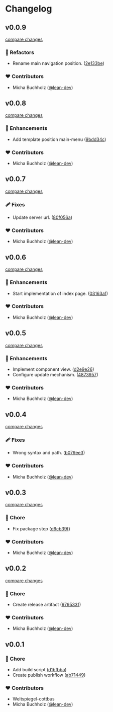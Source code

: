 # Changelog


## v0.0.9

[compare changes](https://github.com/weltspiegel-cottbus/joomla-integration/compare/v0.0.8...v0.0.9)

### 💅 Refactors

- Rename main navigation position. ([2e133be](https://github.com/weltspiegel-cottbus/joomla-integration/commit/2e133be))

### ❤️ Contributors

- Micha Buchholz ([@lean-dev](http://github.com/lean-dev))

## v0.0.8

[compare changes](https://github.com/weltspiegel-cottbus/joomla-integration/compare/v0.0.7...v0.0.8)

### 🚀 Enhancements

- Add template position main-menu ([9bdd34c](https://github.com/weltspiegel-cottbus/joomla-integration/commit/9bdd34c))

### ❤️ Contributors

- Micha Buchholz ([@lean-dev](http://github.com/lean-dev))

## v0.0.7

[compare changes](https://github.com/weltspiegel-cottbus/joomla-integration/compare/v0.0.6...v0.0.7)

### 🩹 Fixes

- Update server url. ([80f056a](https://github.com/weltspiegel-cottbus/joomla-integration/commit/80f056a))

### ❤️ Contributors

- Micha Buchholz ([@lean-dev](http://github.com/lean-dev))

## v0.0.6

[compare changes](https://github.com/weltspiegel-cottbus/joomla-integration/compare/v0.0.5...v0.0.6)

### 🚀 Enhancements

- Start implementation of index page. ([03163a1](https://github.com/weltspiegel-cottbus/joomla-integration/commit/03163a1))

### ❤️ Contributors

- Micha Buchholz ([@lean-dev](http://github.com/lean-dev))

## v0.0.5

[compare changes](https://github.com/weltspiegel-cottbus/joomla-integration/compare/v0.0.4...v0.0.5)

### 🚀 Enhancements

- Implement component view. ([d2e9e26](https://github.com/weltspiegel-cottbus/joomla-integration/commit/d2e9e26))
- Configure update mechanism. ([4873957](https://github.com/weltspiegel-cottbus/joomla-integration/commit/4873957))

### ❤️ Contributors

- Micha Buchholz ([@lean-dev](http://github.com/lean-dev))

## v0.0.4

[compare changes](https://github.com/weltspiegel-cottbus/joomla-integration/compare/v0.0.3...v0.0.4)

### 🩹 Fixes

- Wrong syntax and path. ([b079ee3](https://github.com/weltspiegel-cottbus/joomla-integration/commit/b079ee3))

### ❤️ Contributors

- Micha Buchholz ([@lean-dev](http://github.com/lean-dev))

## v0.0.3

[compare changes](https://github.com/weltspiegel-cottbus/joomla-integration/compare/v0.0.2...v0.0.3)

### 🏡 Chore

- Fix package step ([d6cb39f](https://github.com/weltspiegel-cottbus/joomla-integration/commit/d6cb39f))

### ❤️ Contributors

- Micha Buchholz ([@lean-dev](http://github.com/lean-dev))

## v0.0.2

[compare changes](https://github.com/weltspiegel-cottbus/joomla-integration/compare/v0.0.1...v0.0.2)

### 🏡 Chore

- Create release artifact ([9795331](https://github.com/weltspiegel-cottbus/joomla-integration/commit/9795331))

### ❤️ Contributors

- Micha Buchholz ([@lean-dev](http://github.com/lean-dev))

## v0.0.1


### 🏡 Chore

- Add build script ([d1bfbba](https://github.com/weltspiegel-cottbus/joomla-integration/commit/d1bfbba))
- Create publish workflow ([ab71449](https://github.com/weltspiegel-cottbus/joomla-integration/commit/ab71449))

### ❤️ Contributors

- Weltspiegel-cottbus 
- Micha Buchholz ([@lean-dev](http://github.com/lean-dev))


